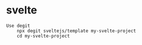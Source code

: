 # svelte

    Use degit
        npx degit sveltejs/template my-svelte-project
        cd my-svelte-project